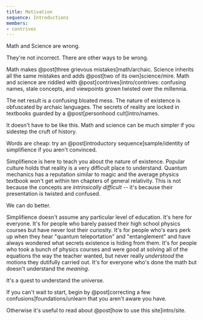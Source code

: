 ```yaml
---
title: Motivation
sequence: Introductions
members:
- contrives
---
```


Math and Science are wrong.

<!--TODO:
<aside class="computer" markdown="block">
There's a special version of this article for @post[computer programmers]computation/motivation.
</aside>
-->

They're not incorrect. There are other ways to be wrong.

Math makes @post[three grievous mistakes]math/archaic. Science inherits all the same mistakes and adds @post[two of its own]science/mire. Math and science are riddled with @post[contrives]intro/contrives: confusing names, stale concepts, and viewpoints grown twisted over the millennia.

The net result is a confusing bloated mess. The nature of existence is obfuscated by archaic languages. The secrets of reality are locked in textbooks guarded by a @post[personhood cult]intro/names.

It doesn't have to be like this. Math and science can be much simpler if you sidestep the cruft of history.

Words are cheap: try an @post[introductory sequence]sample/identity of simplifience if you aren't convinced.

Simplifience is here to teach you about the nature of existence. Popular culture holds that reality is a very difficult place to understand. Quantum mechanics has a reputation similar to magic and the average physics textbook won't get within ten chapters of general relativity. This is not because the concepts are *intrinsically difficult* -- it's because their presentation is twisted and confused.

We can do better.

Simplifience doesn't assume any particular level of education. It's here for everyone. It's for people who barely passed their high school physics courses but have never lost their curiosity. It's for people who's ears perk up when they hear "quantum teleportation" and "entanglement" and have always wondered what secrets existence is hiding from them. It's for people who took a bunch of physics courses and were good at solving all of the equations the way the teacher wanted, but never really *understood* the motions they dutifully carried out. It's for everyone who's done the math but doesn't understand the *meaning*.

It's a quest to understand the universe.

If you can't wait to start, begin by @post[correcting a few confusions]foundations/unlearn that you aren't aware you have.

Otherwise it's useful to read about @post[how to use this site]intro/site.
